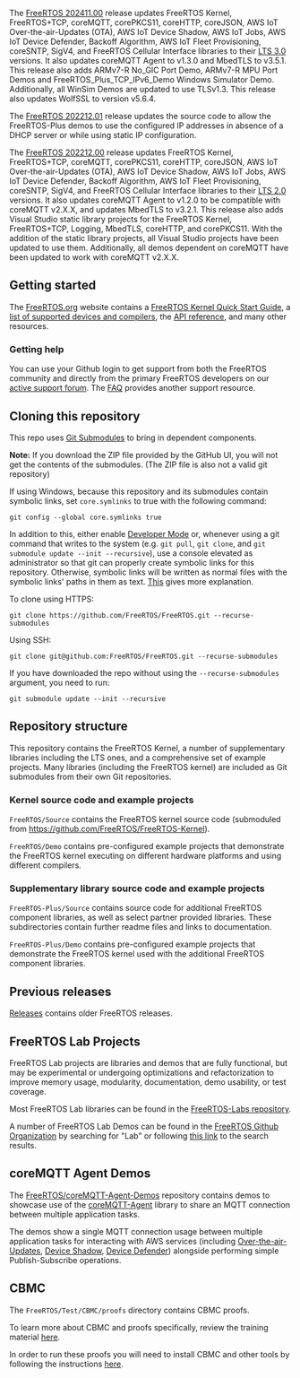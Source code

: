 The [FreeRTOS 202411.00](https://github.com/FreeRTOS/FreeRTOS/tree/202411.00) release updates FreeRTOS Kernel, FreeRTOS+TCP, coreMQTT, corePKCS11, coreHTTP, coreJSON, AWS IoT Over-the-air-Updates (OTA), AWS IoT Device Shadow, AWS IoT Jobs, AWS IoT Device Defender, Backoff Algorithm, AWS IoT Fleet Provisioning, coreSNTP, SigV4, and FreeRTOS Cellular Interface libraries to their [LTS 3.0](https://github.com/FreeRTOS/FreeRTOS-LTS/blob/202406-LTS/CHANGELOG.md) versions. It also updates coreMQTT Agent to v1.3.0 and MbedTLS to v3.5.1. This release also adds ARMv7-R No_GIC Port Demo, ARMv7-R MPU Port Demos and FreeRTOS_Plus_TCP_IPv6_Demo Windows Simulator Demo. Additionally, all WinSim Demos are updated to use TLSv1.3. This release also updates WolfSSL to version v5.6.4.

The [FreeRTOS 202212.01](https://github.com/FreeRTOS/FreeRTOS/tree/202212.01) release updates the source code to allow the FreeRTOS-Plus demos to use the configured IP addresses in absence of a DHCP server or while using static IP configuration.

The [FreeRTOS 202212.00](https://github.com/FreeRTOS/FreeRTOS/tree/202212.00) release updates FreeRTOS Kernel, FreeRTOS+TCP, coreMQTT, corePKCS11, coreHTTP, coreJSON, AWS IoT Over-the-air-Updates (OTA), AWS IoT Device Shadow, AWS IoT Jobs, AWS IoT Device Defender, Backoff Algorithm, AWS IoT Fleet Provisioning, coreSNTP, SigV4, and FreeRTOS Cellular Interface libraries to their [LTS 2.0](https://github.com/FreeRTOS/FreeRTOS-LTS/blob/202210-LTS/CHANGELOG.md) versions. It also updates coreMQTT Agent to v1.2.0 to be compatible with coreMQTT v2.X.X, and updates MbedTLS to v3.2.1. This release also adds Visual Studio static library projects for the FreeRTOS Kernel, FreeRTOS+TCP, Logging, MbedTLS, coreHTTP, and corePKCS11. With the addition of the static library projects, all Visual Studio projects have been updated to use them. Additionally, all demos dependent on coreMQTT have been updated to work with coreMQTT v2.X.X.

## Getting started
The [FreeRTOS.org](https://www.freertos.org) website contains a [FreeRTOS Kernel Quick Start Guide](https://www.freertos.org/Documentation/01-FreeRTOS-quick-start/01-Beginners-guide/02-Quick-start-guide), a [list of supported devices and compilers](https://www.freertos.org/RTOS_ports.html), the [API reference](https://www.freertos.org/Documentation/02-Kernel/04-API-references/01-Task-creation/00-TaskHandle), and many other resources.

### Getting help
You can use your Github login to get support from both the FreeRTOS community and directly from the primary FreeRTOS developers on our [active support forum](https://forums.freertos.org).  The [FAQ](https://www.freertos.org/Why-FreeRTOS/FAQs) provides another support resource.

## Cloning this repository
This repo uses [Git Submodules](https://git-scm.com/book/en/v2/Git-Tools-Submodules) to bring in dependent components.

**Note:** If you download the ZIP file provided by the GitHub UI, you will not get the contents of the submodules. (The ZIP file is also not a valid git repository)

If using Windows, because this repository and its submodules contain symbolic links, set `core.symlinks` to true with the following command:
```
git config --global core.symlinks true
```
In addition to this, either enable [Developer Mode](https://docs.microsoft.com/en-us/windows/apps/get-started/enable-your-device-for-development) or, whenever using a git command that writes to the system (e.g. `git pull`, `git clone`, and `git submodule update --init --recursive`), use a console elevated as administrator so that git can properly create symbolic links for this repository. Otherwise, symbolic links will be written as normal files with the symbolic links' paths in them as text. [This](https://blogs.windows.com/windowsdeveloper/2016/12/02/symlinks-windows-10/) gives more explanation.

To clone using HTTPS:
```
git clone https://github.com/FreeRTOS/FreeRTOS.git --recurse-submodules
```
Using SSH:
```
git clone git@github.com:FreeRTOS/FreeRTOS.git --recurse-submodules
```

If you have downloaded the repo without using the `--recurse-submodules` argument, you need to run:
```
git submodule update --init --recursive
```

## Repository structure
This repository contains the FreeRTOS Kernel, a number of supplementary libraries including the LTS ones, and a comprehensive set of example projects.  Many libraries (including the FreeRTOS kernel) are included as Git submodules from their own Git repositories.

### Kernel source code and example projects
```FreeRTOS/Source``` contains the FreeRTOS kernel source code (submoduled from https://github.com/FreeRTOS/FreeRTOS-Kernel).

```FreeRTOS/Demo``` contains pre-configured example projects that demonstrate the FreeRTOS kernel executing on different hardware platforms and using different compilers.

### Supplementary library source code and example projects
```FreeRTOS-Plus/Source``` contains source code for additional FreeRTOS component libraries, as well as select partner provided libraries. These subdirectories contain further readme files and links to documentation.

```FreeRTOS-Plus/Demo``` contains pre-configured example projects that demonstrate the FreeRTOS kernel used with the additional FreeRTOS component libraries.

## Previous releases
[Releases](https://github.com/FreeRTOS/FreeRTOS/releases) contains older FreeRTOS releases.


## FreeRTOS Lab Projects
FreeRTOS Lab projects are libraries and demos that are fully functional, but may be experimental or undergoing optimizations and refactorization to improve memory usage, modularity, documentation, demo usability, or test coverage.

Most FreeRTOS Lab libraries can be found in the [FreeRTOS-Labs repository](https://github.com/FreeRTOS/FreeRTOS-Labs).

A number of FreeRTOS Lab Demos can be found in the [FreeRTOS Github Organization](https://github.com/FreeRTOS) by searching for "Lab" or following [this link](https://github.com/FreeRTOS?q=Lab&type=&language=) to the search results.

## coreMQTT Agent Demos
The [FreeRTOS/coreMQTT-Agent-Demos](https://github.com/FreeRTOS/coreMQTT-Agent-Demos) repository contains demos to showcase use of the [coreMQTT-Agent](https://github.com/FreeRTOS/coreMQTT-Agent) library to share an MQTT connection between multiple application tasks.

The demos show a single MQTT connection usage between multiple application tasks for interacting with AWS services (including [Over-the-air-Updates](https://docs.aws.amazon.com/freertos/latest/userguide/freertos-ota-dev.html), [Device Shadow](https://docs.aws.amazon.com/iot/latest/developerguide/iot-device-shadows.html),
 [Device Defender](https://docs.aws.amazon.com/iot/latest/developerguide/device-defender.html)) alongside performing simple Publish-Subscribe operations.
## CBMC

The `FreeRTOS/Test/CBMC/proofs` directory contains CBMC proofs.

To learn more about CBMC and proofs specifically, review the training material [here](https://model-checking.github.io/cbmc-training).

In order to run these proofs you will need to install CBMC and other tools by following the instructions [here](https://model-checking.github.io/cbmc-training/installation.html).
